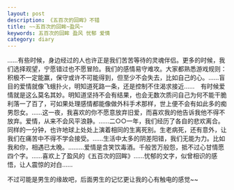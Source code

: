 ```yaml
---
layout: post
description: 《五百次的回眸》不错
title: ~~五百次的回眸~盈风~
keywords: 五百次的回眸 盈风 忧郁 爱情
category: diary
---
```

……有些时候，身边经过的人也许正是我们苦苦等待的灵魂伴侣。更多的时候，我们选择观望，宁愿错过也不愿冒险。我们的感情易守难攻。大家都熟悉游戏规则：积极不一定能赢，保守或许不可能得到，但至少不会失去，比如自己的心。……盲目的爱情就像飞蛾扑火，明知道死路一条，还是控制不住渴求接近……　有时候爱情就是这么莫名其妙。明知道坚持不会有结果，也会无数次质问自己为何不能干脆利落一了百了，可如果处理感情都能像做外科手术那样，世上便不会有如此多的痴男怨女。……这一夜，我喜欢的你不愿意放弃旧爱，而喜欢我的他告诉我他不得不放弃。爱情，从来不会风平浪静。……二○○一年，我们经历了各自的悲欢离合。同样的一分钟，也许地球上处处上演着相同的生离死别。生老病死，还有意外，让我们在痛苦中不得不学会接受。……生活中太多的阴差阳错，我们无能为力。比如我和你，相遇已太晚。………爱情是含笑饮毒酒。千般苦万般怨，抵不过心甘情愿四个字。……喜欢上了盈风的《五百次的回眸》……忧郁的文字，似曾相识的感悟，让人震惊的对白……

不过可能是男生的缘故吧，后面男生的记忆更让我的心有触电的感觉~~ 
